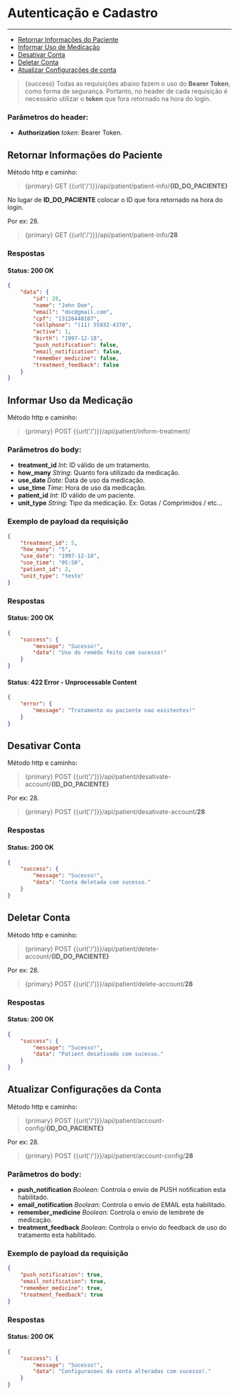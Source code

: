 # Autenticação e Cadastro

---

- [Retornar Informações do Paciente](#retornar-pacient-infos)
- [Informar Uso de Medicação](#informar-uso-medicacao)
- [Desativar Conta](#desativar)
- [Deletar Conta](#deletar)
- [Atualizar Configurações de conta](#atualizar-configuracao-de-conta)

> {success} Todas as requisições abaixo fazem o uso do **Bearer Token**, como forma de segurança. Portanto, no header de cada requisição é necessário utilizar o **token** que fora retornado na hora do login.

### Parâmetros do header:

- **Authorization**  _token_: Bearer Token.


<a name="retornar-pacient-infos"></a>
## Retornar Informações do Paciente

Método http e caminho: 

> {primary} GET {{url('/')}}/api/patient/patient-info/**{ID_DO_PACIENTE}**

No lugar de **ID_DO_PACIENTE** colocar o ID que fora retornado na hora do login.

Por ex: 28.

> {primary} GET {{url('/')}}/api/patient/patient-info/**28**

### Respostas

#### Status: 200 OK

```json
{
    "data": {
        "id": 28,
        "name": "John Doe",
        "email": "doc@gmail.com",
        "cpf": "13126440107",
        "cellphone": "(11) 55932-4370",
        "active": 1,
        "birth": "1997-12-18",
        "push_notification": false,
        "email_notification": false,
        "remember_medicine": false,
        "treatment_feedback": false
    }
}
```

<a name="informar-uso-medicacao"></a>
## Informar Uso da Medicação

Método http e caminho: 

> {primary} POST {{url('/')}}/api/patient/inform-treatment/

### Parâmetros do body:

- **treatment_id**  _Int_: ID válido de um tratamento.
- **how_many**  _String_: Quanto fora utilizado da medicação.
- **use_date**  _Date_: Data de uso da medicação.
- **use_time**  _Time_: Hora de uso da medicação.
- **patient_id**  _Int_: ID válido de um paciente.
- **unit_type**  _String_: Tipo da medicação. Ex: Gotas / Comprimidos / etc...

### Exemplo de payload da requisição

```json
{
    "treatment_id": 5,
    "how_many": "5",
    "use_date": "1997-12-18",
    "use_time": "05:50",
    "patient_id": 2,
    "unit_type": "teste"
}
```

### Respostas

#### Status: 200 OK

```json
{
    "success": {
        "message": "Sucesso!",
        "data": "Uso do remédo feito com sucesso!"
    }
}
```
#### Status: 422 Error - Unprocessable Content

```json
{
    "error": {
        "message": "Tratamento ou paciente nao existentes!"
    }
}
```


<a name="desativar"></a>
## Desativar Conta

Método http e caminho: 

> {primary} POST {{url('/')}}/api/patient/desativate-account/**{ID_DO_PACIENTE}**

Por ex: 28.

> {primary} POST {{url('/')}}/api/patient/desativate-account/**28**



### Respostas

#### Status: 200 OK

```json
{
    "success": {
        "message": "Sucesso!",
        "data": "Conta deletada com sucesso."
    }
}
```
<a name="deletar"></a>
## Deletar Conta

Método http e caminho: 

> {primary} POST {{url('/')}}/api/patient/delete-account/**{ID_DO_PACIENTE}**

Por ex: 28.

> {primary} POST {{url('/')}}/api/patient/delete-account/**28**



### Respostas

#### Status: 200 OK

```json
{
    "success": {
        "message": "Sucesso!",
        "data": "Patient desativado com sucesso."
    }
}
```


<a name="atualizar-configuracao-de-conta"></a>
## Atualizar Configurações da Conta

Método http e caminho: 

> {primary} POST {{url('/')}}/api/patient/account-config/**{ID_DO_PACIENTE}**

Por ex: 28.

> {primary} POST {{url('/')}}/api/patient/account-config/**28**


### Parâmetros do body:

- **push_notification**  _Boolean_: Controla o envio de PUSH notification esta habilitado.
- **email_notification**  _Boolean_: Controla o envio de EMAIL esta habilitado.
- **remember_medicine**  _Boolean_: Controla o envio de lembrete de medicação.
- **treatment_feedback**  _Boolean_: Controla o envio do feedback de uso do tratamento esta habilitado.

### Exemplo de payload da requisição

```json
{
    "push_notification": true,
    "email_notification": true,
    "remember_medicine": true,
    "treatment_feedback": true
}
```

### Respostas

#### Status: 200 OK

```json
{
    "success": {
        "message": "Sucesso!",
        "data": "Configuracoes da conta alteradas com sucesso!."
    }
}
```
